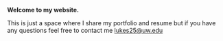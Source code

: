 **Welcome to my website.**

This is just a space where I share my portfolio and resume but if you have any questions feel free to contact me lukes25@uw.edu
